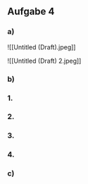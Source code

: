 ## Aufgabe 4
### a)
![[Untitled (Draft).jpeg]]

![[Untitled (Draft) 2.jpeg]]

### b)
### 1.
### 2.

### 3.

### 4. 


### c)
